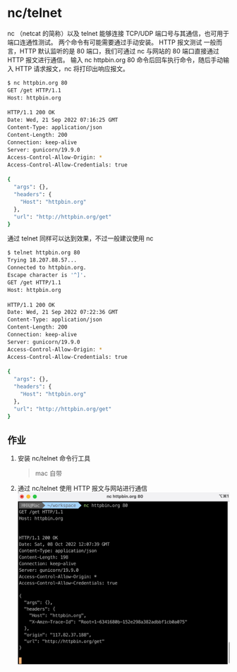 # nc/telnet

nc （netcat 的简称）以及 telnet 能够连接 TCP/UDP 端口号与其通信，也可用于端口连通性测试。
两个命令有可能需要通过手动安装。
HTTP 报文测试
一般而言，HTTP 默认监听的是 80 端口，我们可通过 nc 与网站的 80 端口直接通过 HTTP 报文进行通信。
输入 nc httpbin.org 80 命令后回车执行命令，随后手动输入 HTTP 请求报文，nc 将打印出响应报文。

```bash
$ nc httpbin.org 80
GET /get HTTP/1.1
Host: httpbin.org

HTTP/1.1 200 OK
Date: Wed, 21 Sep 2022 07:16:25 GMT
Content-Type: application/json
Content-Length: 200
Connection: keep-alive
Server: gunicorn/19.9.0
Access-Control-Allow-Origin: *
Access-Control-Allow-Credentials: true

{
  "args": {},
  "headers": {
    "Host": "httpbin.org"
  },
  "url": "http://httpbin.org/get"
}
```

通过 telnet 同样可以达到效果，不过一般建议使用 nc

```bash
$ telnet httpbin.org 80
Trying 18.207.88.57...
Connected to httpbin.org.
Escape character is '^]'.
GET /get HTTP/1.1
Host: httpbin.org

HTTP/1.1 200 OK
Date: Wed, 21 Sep 2022 07:22:36 GMT
Content-Type: application/json
Content-Length: 200
Connection: keep-alive
Server: gunicorn/19.9.0
Access-Control-Allow-Origin: *
Access-Control-Allow-Credentials: true

{
  "args": {},
  "headers": {
    "Host": "httpbin.org"
  },
  "url": "http://httpbin.org/get"
}
```

## 作业

1. 安装 nc/telnet 命令行工具
   > mac 自带
2. 通过 nc/telnet 使用 HTTP 报文与网站进行通信
   ![z-2-1](./img/z-2-1.jpg)
